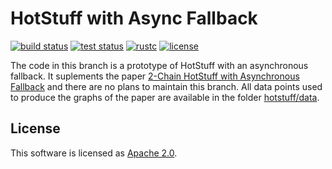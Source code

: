 # HotStuff with Async Fallback

[![build status](https://img.shields.io/github/workflow/status/asonnino/hotstuff/Build/main?style=flat-square&logo=github)](https://github.com/asonnino/hotstuff/actions)
[![test status](https://img.shields.io/github/workflow/status/asonnino/hotstuff/Tests/main?style=flat-square&logo=github&label=tests)](https://github.com/asonnino/hotstuff/actions)
[![rustc](https://img.shields.io/badge/rustc-1.48+-blue?style=flat-square&logo=rust)](https://www.rust-lang.org)
[![license](https://img.shields.io/badge/license-Apache-blue.svg?style=flat-square)](LICENSE)

The code in this branch is a prototype of HotStuff with an asynchronous fallback. It suplements the paper [2-Chain HotStuff with Asynchronous Fallback]() and there are no plans to maintain this branch. All data points used to produce the graphs of the paper are available in the folder [hotstuff/data](https://github.com/asonnino/hotstuff/tree/async/data).

## License
This software is licensed as [Apache 2.0](LICENSE).
